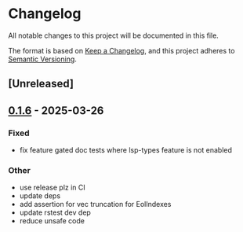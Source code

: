 # Changelog

All notable changes to this project will be documented in this file.

The format is based on [Keep a Changelog](https://keepachangelog.com/en/1.0.0/),
and this project adheres to [Semantic Versioning](https://semver.org/spec/v2.0.0.html).

## [Unreleased]

## [0.1.6](https://github.com/airblast-dev/texter/compare/v0.1.5...v0.1.6) - 2025-03-26

### Fixed

- fix feature gated doc tests where lsp-types feature is not enabled

### Other

- use release plz in CI
- update deps
- add assertion for vec truncation for EolIndexes
- update rstest dev dep
- reduce unsafe code
